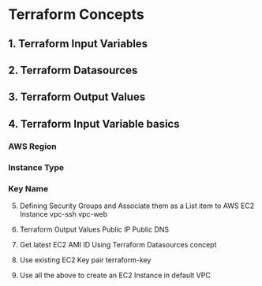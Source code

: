 # Terraform Concepts

## 1. Terraform Input Variables
## 2. Terraform Datasources
## 3. Terraform Output Values

## 4. Terraform Input Variable basics
###    AWS Region
###    Instance Type
###    Key Name
5. Defining Security Groups and Associate them as a List item to AWS EC2 Instance
    vpc-ssh
    vpc-web
6. Terraform Output Values
    Public IP
    Public DNS
7. Get latest EC2 AMI ID Using Terraform Datasources concept
8. Use existing EC2 Key pair terraform-key

9. Use all the above to create an EC2 Instance in default VPC
